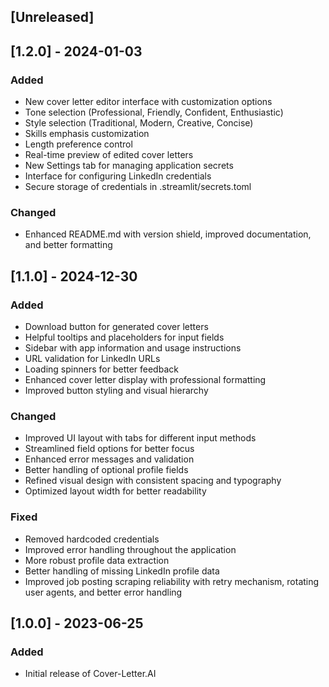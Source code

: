 ## [Unreleased]

## [1.2.0] - 2024-01-03
### Added
- New cover letter editor interface with customization options
- Tone selection (Professional, Friendly, Confident, Enthusiastic)
- Style selection (Traditional, Modern, Creative, Concise)
- Skills emphasis customization
- Length preference control
- Real-time preview of edited cover letters
- New Settings tab for managing application secrets
- Interface for configuring LinkedIn credentials
- Secure storage of credentials in .streamlit/secrets.toml

### Changed
- Enhanced README.md with version shield, improved documentation, and better formatting

## [1.1.0] - 2024-12-30
### Added
- Download button for generated cover letters
- Helpful tooltips and placeholders for input fields
- Sidebar with app information and usage instructions
- URL validation for LinkedIn URLs
- Loading spinners for better feedback
- Enhanced cover letter display with professional formatting
- Improved button styling and visual hierarchy

### Changed
- Improved UI layout with tabs for different input methods
- Streamlined field options for better focus
- Enhanced error messages and validation
- Better handling of optional profile fields
- Refined visual design with consistent spacing and typography
- Optimized layout width for better readability

### Fixed
- Removed hardcoded credentials
- Improved error handling throughout the application
- More robust profile data extraction
- Better handling of missing LinkedIn profile data
- Improved job posting scraping reliability with retry mechanism, rotating user agents, and better error handling

## [1.0.0] - 2023-06-25
### Added
- Initial release of Cover-Letter.AI
